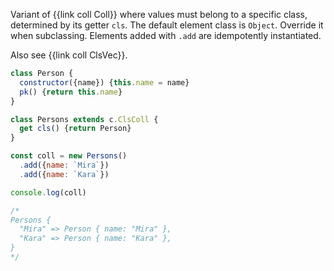 Variant of {{link coll Coll}} where values must belong to a specific class, determined by its getter `cls`. The default element class is `Object`. Override it when subclassing. Elements added with `.add` are idempotently instantiated.

Also see {{link coll ClsVec}}.

```js
class Person {
  constructor({name}) {this.name = name}
  pk() {return this.name}
}

class Persons extends c.ClsColl {
  get cls() {return Person}
}

const coll = new Persons()
  .add({name: `Mira`})
  .add({name: `Kara`})

console.log(coll)

/*
Persons {
  "Mira" => Person { name: "Mira" },
  "Kara" => Person { name: "Kara" },
}
*/
```
